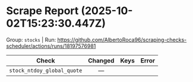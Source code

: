 # Scrape Report (2025-10-02T15:23:30.447Z)

Group: `stocks`  |  Run: https://github.com/AlbertoRoca96/scraping-checks-scheduler/actions/runs/18197576981

| Check | Changed | Keys | Error |
|---|:---:|:--|:--|
| `stock_ntdoy_global_quote` | — |  |  |
